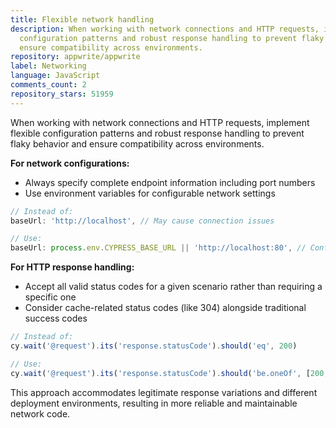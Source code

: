 ```yaml
---
title: Flexible network handling
description: When working with network connections and HTTP requests, implement flexible
  configuration patterns and robust response handling to prevent flaky behavior and
  ensure compatibility across environments.
repository: appwrite/appwrite
label: Networking
language: JavaScript
comments_count: 2
repository_stars: 51959
---
```


When working with network connections and HTTP requests, implement flexible configuration patterns and robust response handling to prevent flaky behavior and ensure compatibility across environments.

**For network configurations:**
- Always specify complete endpoint information including port numbers
- Use environment variables for configurable network settings

```javascript
// Instead of:
baseUrl: 'http://localhost', // May cause connection issues

// Use:
baseUrl: process.env.CYPRESS_BASE_URL || 'http://localhost:80', // Configurable with explicit port
```

**For HTTP response handling:**
- Accept all valid status codes for a given scenario rather than requiring a specific one
- Consider cache-related status codes (like 304) alongside traditional success codes

```javascript
// Instead of:
cy.wait('@request').its('response.statusCode').should('eq', 200)

// Use:
cy.wait('@request').its('response.statusCode').should('be.oneOf', [200, 304])
```

This approach accommodates legitimate response variations and different deployment environments, resulting in more reliable and maintainable network code.